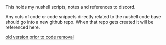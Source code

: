 This holds my nushell scripts, notes and references to discord.

Any cuts of code or code snippets directly related to the nushell
code base should go into a new github repo.  When that repo gets
created it will be referenced here.

[old version prior to code removal](https://github.com/stormtracks/nutmp)
